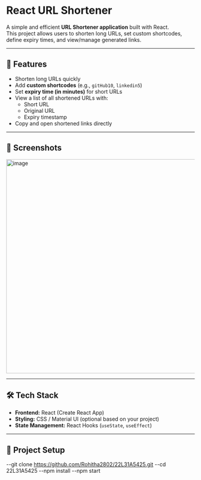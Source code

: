 # React URL Shortener

A simple and efficient **URL Shortener application** built with React.  
This project allows users to shorten long URLs, set custom shortcodes, define expiry times, and view/manage generated links.

---

## 🚀 Features
- Shorten long URLs quickly
- Add **custom shortcodes** (e.g., `gitHub10`, `linkedin5`)
- Set **expiry time (in minutes)** for short URLs
- View a list of all shortened URLs with:
  - Short URL
  - Original URL
  - Expiry timestamp
- Copy and open shortened links directly

---

## 📸 Screenshots
<img width="1553" height="571" alt="image" src="https://github.com/user-attachments/assets/ceb82c35-ed57-4f01-ac39-701f73a38b5c" />


---





## 🛠️ Tech Stack
- **Frontend:** React (Create React App)
- **Styling:** CSS / Material UI (optional based on your project)
- **State Management:** React Hooks (`useState`, `useEffect`)

---

## 📂 Project Setup

--git clone https://github.com/Rohitha2802/22L31A5425.git
--cd 22L31A5425
--npm install
--npm start


